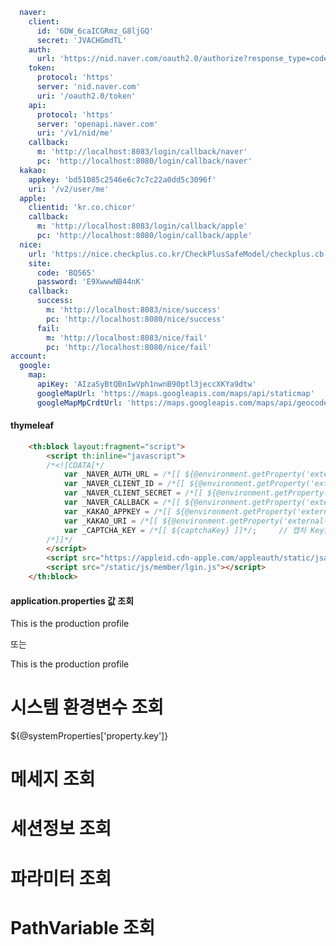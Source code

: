 
```yaml 
  naver:
    client:
      id: '6DW_6caICGRmz_G8ljGQ'
      secret: 'JVACHGmdTL'
    auth:
      url: 'https://nid.naver.com/oauth2.0/authorize?response_type=code'
    token:
      protocol: 'https'
      server: 'nid.naver.com'
      uri: '/oauth2.0/token'
    api:
      protocol: 'https'
      server: 'openapi.naver.com'
      uri: '/v1/nid/me'
    callback:
      m: 'http://localhost:8083/login/callback/naver'
      pc: 'http://localhost:8080/login/callback/naver'
  kakao:
    appkey: 'bd51085c2546e6c7c7c22a0dd5c3096f'
    uri: '/v2/user/me'
  apple:
    clientid: 'kr.co.chicor'
    callback:
      m: 'http://localhost:8083/login/callback/apple'
      pc: 'http://localhost:8080/login/callback/apple'
  nice:
    url: 'https://nice.checkplus.co.kr/CheckPlusSafeModel/checkplus.cb'
    site:
      code: 'BQ565'
      password: 'E9XwwwNB44nK'
    callback:
      success:
        m: 'http://localhost:8083/nice/success'
        pc: 'http://localhost:8080/nice/success'
      fail: 
        m: 'http://localhost:8083/nice/fail'
        pc: 'http://localhost:8080/nice/fail'       
account:
  google:
    map:
      apiKey: 'AIzaSyBtQBnIwVph1nwnB90ptl3jeccXKYa9dtw'
      googleMapUrl: 'https://maps.googleapis.com/maps/api/staticmap'
      googleMapMpCrdtUrl: 'https://maps.googleapis.com/maps/api/geocode/json'

```      

#### thymeleaf 

```html 
    <th:block layout:fragment="script">
        <script th:inline="javascript">
        /*<![CDATA[*/
            var _NAVER_AUTH_URL = /*[[ ${@environment.getProperty('external-server.naver.auth.url')} ]]*/
            var _NAVER_CLIENT_ID = /*[[ ${@environment.getProperty('external-server.naver.client.id')} ]]*/
            var _NAVER_CLIENT_SECRET = /*[[ ${@environment.getProperty('external-server.naver.client.secret')} ]]*/
            var _NAVER_CALLBACK = /*[[ ${@environment.getProperty('external-server.naver.callback.m')} ]]*/
            var _KAKAO_APPKEY = /*[[ ${@environment.getProperty('external-server.kakao.appkey')} ]]*/
            var _KAKAO_URI = /*[[ ${@environment.getProperty('external-server.kakao.uri')} ]]*/
            var _CAPTCHA_KEY = /*[[ ${captchaKey} ]]*/;		// 캡차 Key값
        /*]]*/
        </script>
        <script src="https://appleid.cdn-apple.com/appleauth/static/jsapi/appleid/1/en_US/appleid.auth.js"></script>
        <script src="/static/js/member/lgin.js"></script>
    </th:block>
```



#### application.properties 값 조회


<span th:text="${@environment.getProperty('app.title')}"></span>

<div th : if = $ { @environment .acceptsProfiles ( 'production' )}> 
This is the production profile 
</ div> 

또는 

<div th : if = "$ {# arrays.contains (@ environment.getActiveProfiles () 'production')} " > 
This is the production profile 
</ div>


# 시스템 환경변수 조회
${@systemProperties['property.key']}

# 메세지 조회
<span th:text="#{msg.example.title}"></span>

# 세션정보 조회
<span th:text="${session['userId']}"></span> 

<span th:text="${session.userId}"></span> 

# 파라미터 조회
<span th:text="${param.authType}"></span> 

<span th:text="${#httpServletRequest.getParameter('authType')}"></span> 

# PathVariable 조회
<span th:text="__${userId}__"></span>


